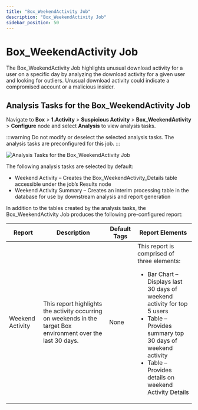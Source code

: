 ```yaml
---
title: "Box_WeekendActivity Job"
description: "Box_WeekendActivity Job"
sidebar_position: 50
---
```


# Box_WeekendActivity Job

The Box_WeekendActivity Job highlights unusual download activity for a user on a specific day by
analyzing the download activity for a given user and looking for outliers. Unusual download activity
could indicate a compromised account or a malicious insider.

## Analysis Tasks for the Box_WeekendActivity Job

Navigate to **Box** > **1.Activity** > **Suspicious Activity** > **Box_WeekendActivity** >
**Configure** node and select **Analysis** to view analysis tasks.

:::warning
Do not modify or deselect the selected analysis tasks. The analysis tasks are
preconfigured for this job.
:::


![Analysis Tasks for the Box_WeekendActivity Job](/img/product_docs/accessanalyzer/11.6/solutions/box/activity/suspiciousactivity/weekendactivityanalysis.webp)

The following analysis tasks are selected by default:

- Weekend Activity – Creates the Box_WeekendActivity_Details table accessible under the job’s
  Results node
- Weekend Activity Summary – Creates an interim processing table in the database for use by
  downstream analysis and report generation

In addition to the tables created by the analysis tasks, the Box_WeekendActivity Job produces the
following pre-configured report:

| Report           | Description                                                                                                    | Default Tags | Report Elements                                                                                                                                                                                                                                                   |
| ---------------- | -------------------------------------------------------------------------------------------------------------- | ------------ | ----------------------------------------------------------------------------------------------------------------------------------------------------------------------------------------------------------------------------------------------------------------- |
| Weekend Activity | This report highlights the activity occurring on weekends in the target Box environment over the last 30 days. | None         | This report is comprised of three elements: <ul><li>Bar Chart – Displays last 30 days of weekend activity for top 5 users</li><li>Table – Provides summary top 30 days of weekend activity</li><li>Table – Provides details on weekend Activity Details</li></ul> |

